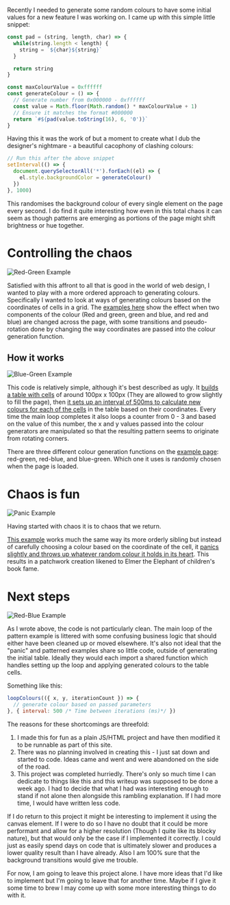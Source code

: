 Recently I needed to generate some random colours to have some initial values for a new feature I was working on. I came up with this simple little snippet:
```js
const pad = (string, length, char) => {
  while(string.length < length) {
    string = `${char}${string}`
  }

  return string
}

const maxColourValue = 0xffffff
const generateColour = () => {
  // Generate number from 0x000000 - 0xffffff
  const value = Math.floor(Math.random() * maxColourValue + 1)
  // Ensure it matches the format #000000
  return `#${pad(value.toString(16), 6, '0')}`
}
```

Having this it was the work of but a moment to create what I dub the designer's nightmare - a beautiful cacophony of clashing colours:
```js
// Run this after the above snippet
setInterval(() => {
  document.querySelectorAll('*').forEach((el) => {
    el.style.backgroundColor = generateColour()
  })
}, 1000)
```

This randomises the background colour of every single element on the page every second. I do find it quite interesting how even in this total chaos it can seem as though patterns are emerging as portions of the page might shift brightness or hue together.

# Controlling the chaos

![Red-Green Example](red-green-banner.png)

Satisfied with this affront to all that is good in the world of web design, I wanted to play with a more ordered approach to generating colours. Specifically I wanted to look at ways of generating colours based on the coordinates of cells in a grid.
The [examples here]({"name":"ColourWave-Home"}) show the effect when two components of the colour (Red and green, green and blue, and red and blue) are changed across the page, with some transitions and pseudo-rotation done by changing the way coordinates are passed into the colour generation function.

## How it works

![Blue-Green Example](blue-green-banner.png)

This code is relatively simple, although it's best described as ugly. It [builds a table with cells](https://github.com/EuanEdgar/euanedgar.github.io/tree/913aa1df49e68fc7ac747637efbe09a7ac82e617/src/sites/colour_wave/utils/colourWave/base/createTable) of around 100px x 100px (They are allowed to grow slightly to fill the page), then [it sets up an interval of 500ms to calculate new colours for each of the cells](https://github.com/EuanEdgar/euanedgar.github.io/blob/913aa1df49e68fc7ac747637efbe09a7ac82e617/src/sites/colour_wave/utils/colourWave/base/index.js) in the table based on their coordinates. Every time the main loop completes it also loops a counter from 0 - 3 and based on the value of this number, the x and y values passed into the colour generators are manipulated so that the resulting pattern seems to originate from rotating corners.

There are three different colour generation functions on the [example page]({"name":"ColourWave-Home"}): red-green, red-blue, and blue-green. Which one it uses is randomly chosen when the page is loaded.

# Chaos is fun

![Panic Example](panic-banner.png)

Having started with chaos it is to chaos that we return.

[This example]({"name":"ColourWave-Panic"}) works much the same way its more orderly sibling but instead of carefully choosing a colour based on the coordinate of the cell, it [panics slightly and throws up whatever random colour it holds in its heart](https://github.com/EuanEdgar/euanedgar.github.io/blob/913aa1df49e68fc7ac747637efbe09a7ac82e617/src/sites/colour_wave/utils/colourWave/base/panic.js). This results in a patchwork creation likened to Elmer the Elephant of children's book fame.

# Next steps

![Red-Blue Example](red-blue-banner.png)

As I wrote above, the code is not particularly clean. The main loop of the pattern example is littered with some confusing business logic that should either have been cleaned up or moved elsewhere. It's also not ideal that the "panic" and patterned examples share so little code, outside of generating the initial table. Ideally they would each import a shared function which handles setting up the loop and applying generated colours to the table cells.

Something like this:

```js
loopColours(({ x, y, iterationCount }) => {
  // generate colour based on passed parameters
}, { interval: 500 /* Time between iterations (ms)*/ })
```

The reasons for these shortcomings are threefold:
1. I made this for fun as a plain JS/HTML project and have then modified it to be runnable as part of this site.
1. There was no planning involved in creating this - I just sat down and started to code. Ideas came and went and were abandoned on the side of the road.
1. This project was completed hurriedly. There's only so much time I can dedicate to things like this and this writeup was supposed to be done a week ago. I had to decide that what I had was interesting enough to stand if not alone then alongside this rambling explanation. If I had more time, I would have written less code.

If I do return to this project it might be interesting to implement it using the canvas element. If I were to do so I have no doubt that it could be more performant and allow for a higher resolution (Though I quite like its blocky nature), but that would only be the case if I implemented it correctly. I could just as easily spend days on code that is ultimately slower and produces a lower quality result than I have already. Also I am 100% sure that the background transitions would give me trouble.

For now, I am going to leave this project alone. I have more ideas that I'd like to implement but I'm going to leave that for another time. Maybe if I give it some time to brew I may come up with some more interesting things to do with it.
